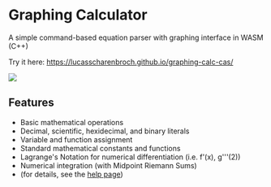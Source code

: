 # Graphing Calculator
A simple command-based equation parser with graphing interface in WASM (C++)

Try it here: https://lucasscharenbroch.github.io/graphing-calc-cas/

<image src="Screenshot.png">
  
## Features
- Basic mathematical operations
- Decimal, scientific, hexidecimal, and binary literals
- Variable and function assignment
- Standard mathematical constants and functions
- Lagrange's Notation for numerical differentiation (i.e. f'(x), g'''(2))
- Numerical integration (with Midpoint Riemann Sums)
- (for details, see the [help page](https://lucasscharenbroch.github.io/GraphingCalculator/#help-page))
